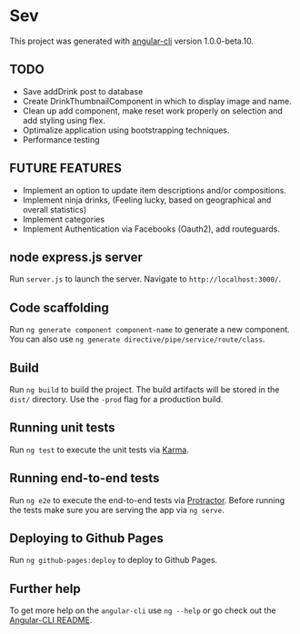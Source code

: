 # Sev

This project was generated with [angular-cli](https://github.com/angular/angular-cli) version 1.0.0-beta.10.

## TODO
* Save addDrink post to database
* Create DrinkThumbnailComponent in which to display image and name. 
* Clean up add component, make reset work properly on selection and add styling using flex.
* Optimalize application using bootstrapping techniques. 
* Performance testing

## FUTURE FEATURES
* Implement an option to update item descriptions and/or compositions.
* Implement ninja drinks, (Feeling lucky, based on geographical and overall statistics)
* Implement categories
* Implement Authentication via Facebooks (Oauth2), add routeguards.

## node express.js server

Run `server.js` to launch the server. Navigate to `http://localhost:3000/`. 

## Code scaffolding

Run `ng generate component component-name` to generate a new component. You can also use `ng generate directive/pipe/service/route/class`.

## Build

Run `ng build` to build the project. The build artifacts will be stored in the `dist/` directory. Use the `-prod` flag for a production build.

## Running unit tests

Run `ng test` to execute the unit tests via [Karma](https://karma-runner.github.io).

## Running end-to-end tests

Run `ng e2e` to execute the end-to-end tests via [Protractor](http://www.protractortest.org/). 
Before running the tests make sure you are serving the app via `ng serve`.

## Deploying to Github Pages

Run `ng github-pages:deploy` to deploy to Github Pages.

## Further help

To get more help on the `angular-cli` use `ng --help` or go check out the [Angular-CLI README](https://github.com/angular/angular-cli/blob/master/README.md).
